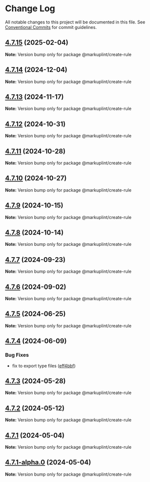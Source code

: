 # Change Log

All notable changes to this project will be documented in this file.
See [Conventional Commits](https://conventionalcommits.org) for commit guidelines.

## [4.7.15](https://github.com/markuplint/markuplint/compare/@markuplint/create-rule@4.7.14...@markuplint/create-rule@4.7.15) (2025-02-04)

**Note:** Version bump only for package @markuplint/create-rule

## [4.7.14](https://github.com/markuplint/markuplint/compare/@markuplint/create-rule@4.7.13...@markuplint/create-rule@4.7.14) (2024-12-04)

**Note:** Version bump only for package @markuplint/create-rule

## [4.7.13](https://github.com/markuplint/markuplint/compare/@markuplint/create-rule@4.7.12...@markuplint/create-rule@4.7.13) (2024-11-17)

**Note:** Version bump only for package @markuplint/create-rule

## [4.7.12](https://github.com/markuplint/markuplint/compare/@markuplint/create-rule@4.7.11...@markuplint/create-rule@4.7.12) (2024-10-31)

**Note:** Version bump only for package @markuplint/create-rule

## [4.7.11](https://github.com/markuplint/markuplint/compare/@markuplint/create-rule@4.7.10...@markuplint/create-rule@4.7.11) (2024-10-28)

**Note:** Version bump only for package @markuplint/create-rule

## [4.7.10](https://github.com/markuplint/markuplint/compare/@markuplint/create-rule@4.7.9...@markuplint/create-rule@4.7.10) (2024-10-27)

**Note:** Version bump only for package @markuplint/create-rule

## [4.7.9](https://github.com/markuplint/markuplint/compare/@markuplint/create-rule@4.7.8...@markuplint/create-rule@4.7.9) (2024-10-15)

**Note:** Version bump only for package @markuplint/create-rule

## [4.7.8](https://github.com/markuplint/markuplint/compare/@markuplint/create-rule@4.7.7...@markuplint/create-rule@4.7.8) (2024-10-14)

**Note:** Version bump only for package @markuplint/create-rule

## [4.7.7](https://github.com/markuplint/markuplint/compare/@markuplint/create-rule@4.7.6...@markuplint/create-rule@4.7.7) (2024-09-23)

**Note:** Version bump only for package @markuplint/create-rule

## [4.7.6](https://github.com/markuplint/markuplint/compare/@markuplint/create-rule@4.7.5...@markuplint/create-rule@4.7.6) (2024-09-02)

**Note:** Version bump only for package @markuplint/create-rule

## [4.7.5](https://github.com/markuplint/markuplint/compare/@markuplint/create-rule@4.7.4...@markuplint/create-rule@4.7.5) (2024-06-25)

**Note:** Version bump only for package @markuplint/create-rule

## [4.7.4](https://github.com/markuplint/markuplint/compare/@markuplint/create-rule@4.7.3...@markuplint/create-rule@4.7.4) (2024-06-09)

### Bug Fixes

- fix to export type files ([eff4bbf](https://github.com/markuplint/markuplint/commit/eff4bbfd127574809dc5e15d7cafe87699758ee0))

## [4.7.3](https://github.com/markuplint/markuplint/compare/@markuplint/create-rule@4.7.2...@markuplint/create-rule@4.7.3) (2024-05-28)

**Note:** Version bump only for package @markuplint/create-rule

## [4.7.2](https://github.com/markuplint/markuplint/compare/@markuplint/create-rule@4.7.1...@markuplint/create-rule@4.7.2) (2024-05-12)

**Note:** Version bump only for package @markuplint/create-rule

## [4.7.1](https://github.com/markuplint/markuplint/compare/@markuplint/create-rule@4.7.1-alpha.0...@markuplint/create-rule@4.7.1) (2024-05-04)

**Note:** Version bump only for package @markuplint/create-rule

## [4.7.1-alpha.0](https://github.com/markuplint/markuplint/compare/@markuplint/create-rule@4.7.0...@markuplint/create-rule@4.7.1-alpha.0) (2024-05-04)

**Note:** Version bump only for package @markuplint/create-rule
